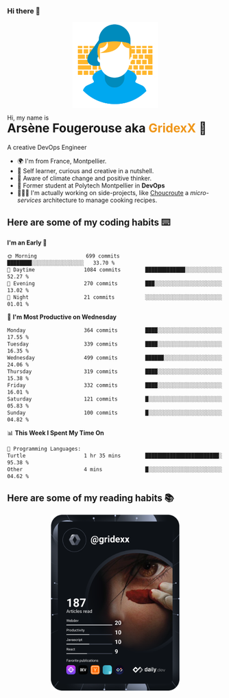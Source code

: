 ### Hi there 👋

<!--
**GridexX/gridexx** is a ✨ _special_ ✨ repository because its `README.md` (this file) appears on your GitHub profile.

Here are some ideas to get you started:

- 🔭 I’m currently working on ...
- 🌱 I’m currently learning ...
- 👯 I’m looking to collaborate on ...
- 🤔 I’m looking for help with ...
- 💬 Ask me about ...
- 📫 How to reach me: ...
- 😄 Pronouns: ...
- ⚡ Fun fact: ...
-->


<!-- Header -->
<div align="center">
  <img align="center" src="./images/user_profile.png" width="200">
</div>
<p>Hi, my name is</p> 
<h1 style="margin-top:-15px">Arsène Fougerouse aka <span style="color:#ef961a">GridexX</span> 👋</h1>

A creative DevOps Engineer

- 🌍 I'm from France, Montpellier.
- 🎨 Self learner, curious and creative in a nutshell. 
- 🌱 Aware of climate change and positive thinker.
- 📕 Former student at Polytech Montpellier in **DevOps**
- 👨🏻‍💻 I'm actually working on side-projects, like [Choucroute](https://github.com/houcroute-orga) a *micro-services* architecture to manage cooking recipes.


## Here are some of my coding habits ⌨️

<!-- Add a section about tech and Ops stack
  Like this one : https://github.com/Xanthus58#-tech-stack
-->
<!--START_SECTION:waka-->
**I'm an Early 🐤** 

```text
🌞 Morning                699 commits         ████████░░░░░░░░░░░░░░░░░   33.70 % 
🌆 Daytime                1084 commits        █████████████░░░░░░░░░░░░   52.27 % 
🌃 Evening                270 commits         ███░░░░░░░░░░░░░░░░░░░░░░   13.02 % 
🌙 Night                  21 commits          ░░░░░░░░░░░░░░░░░░░░░░░░░   01.01 % 
```
📅 **I'm Most Productive on Wednesday** 

```text
Monday                   364 commits         ████░░░░░░░░░░░░░░░░░░░░░   17.55 % 
Tuesday                  339 commits         ████░░░░░░░░░░░░░░░░░░░░░   16.35 % 
Wednesday                499 commits         ██████░░░░░░░░░░░░░░░░░░░   24.06 % 
Thursday                 319 commits         ████░░░░░░░░░░░░░░░░░░░░░   15.38 % 
Friday                   332 commits         ████░░░░░░░░░░░░░░░░░░░░░   16.01 % 
Saturday                 121 commits         █░░░░░░░░░░░░░░░░░░░░░░░░   05.83 % 
Sunday                   100 commits         █░░░░░░░░░░░░░░░░░░░░░░░░   04.82 % 
```


📊 **This Week I Spent My Time On** 

```text
💬 Programming Languages: 
Turtle                   1 hr 35 mins        ████████████████████████░   95.38 % 
Other                    4 mins              █░░░░░░░░░░░░░░░░░░░░░░░░   04.62 % 
```


<!--END_SECTION:waka-->

## Here are some of my reading habits 📚
<div  align="center">
  <img src="./images/devcard.svg" width="300">
</div>
